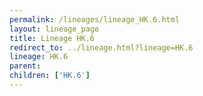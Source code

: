 ```yaml
---
permalink: /lineages/lineage_HK.6.html
layout: lineage_page
title: Lineage HK.6
redirect_to: ../lineage.html?lineage=HK.6
lineage: HK.6
parent: 
children: ['HK.6']
---
```

